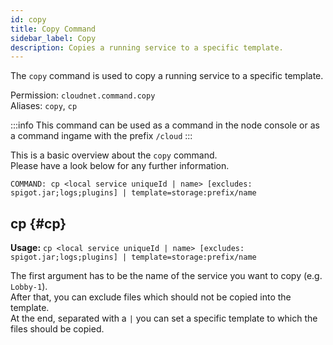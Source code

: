 ```yaml
---
id: copy
title: Copy Command
sidebar_label: Copy
description: Copies a running service to a specific template.
---
```


The `copy` command is used to copy a running service to a specific template.

Permission: `cloudnet.command.copy`  
Aliases: `copy`, `cp`

:::info
This command can be used as a command in the node console or as a command ingame with the prefix `/cloud`
:::

This is a basic overview about the `copy` command.  
Please have a look below for any further information.
```
COMMAND: cp <local service uniqueId | name> [excludes: spigot.jar;logs;plugins] | template=storage:prefix/name
```

## cp {#cp}
**Usage:** `cp <local service uniqueId | name> [excludes: spigot.jar;logs;plugins] | template=storage:prefix/name`

The first argument has to be the name of the service you want to copy (e.g. `Lobby-1`).  
After that, you can exclude files which should not be copied into the template.  
At the end, separated with a `|` you can set a specific template to which the files should be copied.